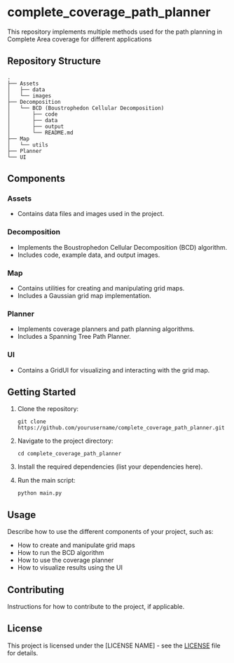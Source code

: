 # complete_coverage_path_planner
This repository implements multiple methods used for the path planning in Complete Area coverage for different applications

## Repository Structure

```
.
├── Assets
│   ├── data
│   └── images
├── Decomposition
│   └── BCD (Boustrophedon Cellular Decomposition)
│       ├── code
│       ├── data
│       ├── output
│       └── README.md
├── Map
│   └── utils
├── Planner
└── UI
```

## Components

### Assets
- Contains data files and images used in the project.

### Decomposition
- Implements the Boustrophedon Cellular Decomposition (BCD) algorithm.
- Includes code, example data, and output images.

### Map
- Contains utilities for creating and manipulating grid maps.
- Includes a Gaussian grid map implementation.

### Planner
- Implements coverage planners and path planning algorithms.
- Includes a Spanning Tree Path Planner.

### UI
- Contains a GridUI for visualizing and interacting with the grid map.

## Getting Started

1. Clone the repository:
   ```
   git clone https://github.com/yourusername/complete_coverage_path_planner.git
   ```

2. Navigate to the project directory:
   ```
   cd complete_coverage_path_planner
   ```

3. Install the required dependencies (list your dependencies here).

4. Run the main script:
   ```
   python main.py
   ```

## Usage

Describe how to use the different components of your project, such as:

- How to create and manipulate grid maps
- How to run the BCD algorithm
- How to use the coverage planner
- How to visualize results using the UI

## Contributing

Instructions for how to contribute to the project, if applicable.

## License

This project is licensed under the [LICENSE NAME] - see the [LICENSE](LICENSE) file for details.

